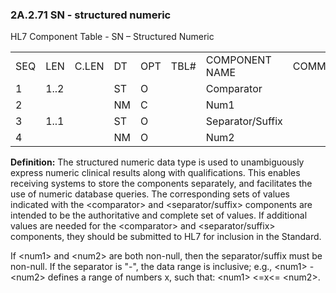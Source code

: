 ### 2A.2.71 SN - structured numeric

HL7 Component Table - SN – Structured Numeric

|     |     |     |     |     |     |     |     |     |
| --- | --- | --- | --- | --- | --- | --- | --- | --- |
| SEQ | LEN | C.LEN | DT | OPT | TBL# | COMPONENT NAME | COMMENTS | SEC.REF. |
| 1 | 1..2 |  | ST | O |  | Comparator |  | 2A.2.76 |
| 2 |  |  | NM | C |  | Num1 |  | 2A.2.47 |
| 3 | 1..1 |  | ST | O |  | Separator/Suffix |  | 2A.2.76 |
| 4 |  |  | NM | O |  | Num2 |  | 2A.2.47 |

**Definition:** The structured numeric data type is used to unambiguously express numeric clinical results along with qualifications. This enables receiving systems to store the components separately, and facilitates the use of numeric database queries. The corresponding sets of values indicated with the &lt;comparator> and &lt;separator/suffix> components are intended to be the authoritative and complete set of values. If additional values are needed for the &lt;comparator> and &lt;separator/suffix> components, they should be submitted to HL7 for inclusion in the Standard.

If &lt;num1> and &lt;num2> are both non-null, then the separator/suffix must be non-null. If the separator is "-", the data range is inclusive; e.g., &lt;num1> - &lt;num2> defines a range of numbers x, such that: &lt;num1> &lt;=x&lt;= &lt;num2>.
